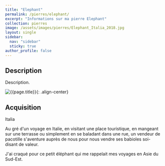 ```yaml
---
title: "Elephant"
permalink: /pierres/elephant/
excerpt: "Informations sur ma pierre Elephant"
collection: pierres
image: /assets/images/pierres/Elephant_Italia_2018.jpg
layout: single
sidebar:
  nav: "sidebar"
  sticky: true
author_profile: false
---
```


## Description
Description.

![{{page.title}}]({{page.image}} "Elephant"){: .align-center}


## Acquisition
Italia

Au gré d'un voyage en Italie, en visitant une place touristique, en mangeant sur une terrasse
ou simplement en se baladant dans une rue, un vendeur de pacotille s'aventure auprès de nous
pour nous vendre ses babioles soi-disant de valeur.

J'ai craqué pour ce petit éléphant qui me rappelait mes voyages en Asie du Sud-Est.
